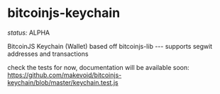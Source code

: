 # bitcoinjs-keychain

*status:* ALPHA

BitcoinJS Keychain (Wallet) based off bitcoinjs-lib --- supports segwit addresses and transactions

check the tests for now, documentation will be available soon: https://github.com/makevoid/bitcoinjs-keychain/blob/master/keychain.test.js
